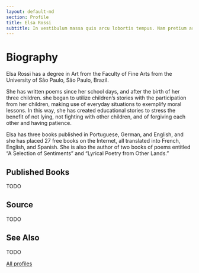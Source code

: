 ```yaml
---
layout: default-md
section: Profile
title: Elsa Rossi
subtitle: In vestibulum massa quis arcu lobortis tempus. Nam pretium arcu in odio vulputate luctus.
---
```


# Biography
Elsa Rossi has a degree in Art from the Faculty of Fine Arts from the University of São Paulo, São Paulo, Brazil.

She has written poems since her school days, and after the birth of her three children. she began to utilize children’s stories with the participation from her children, making use of everyday situations to exemplify moral lessons. In this way, she has created educational stories to stress the benefit of not lying, not fighting with other children, and of forgiving each other and having patience.

Elsa has three books published in Portuguese, German, and English, and she has placed 27 free books on the Internet, all translated into French, English, and Spanish. She is also the author of two books of poems entitled “A Selection of Sentiments” and “Lyrical Poetry from Other Lands.”


## Published Books
TODO

## Source
TODO

## See Also
TODO

<a href="/profiles" class="button">All profiles</a>
